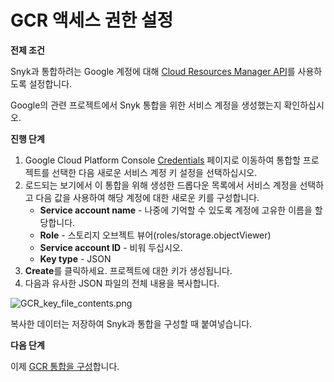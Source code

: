 # GCR 액세스 권한 설정

**전제 조건**

Snyk과 통합하려는 Google 계정에 대해 [Cloud Resources Manager API](https://console.cloud.google.com/apis/library/cloudresourcemanager.googleapis.com?q=cloud%20resource%20manager\&id=16f5d23e-c895-4b9d-88e4-864c1766636f\&project=next-for-integration-testing)를 사용하도록 설정합니다.

Google의 관련 프로젝트에서 Snyk 통합을 위한 서비스 계정을 생성했는지 확인하십시오.

**진행 단계**

1. Google Cloud Platform Console [Credentials](https://console.cloud.google.com/apis/credentials) 페이지로 이동하여 통합할 프로젝트를 선택한 다음 새로운 서비스 계정 키 설정을 선택하십시오.
2. 로드되는 보기에서 이 통합을 위해 생성한 드롭다운 목록에서 서비스 계정을 선택하고 다음 값을 사용하여 해당 계정에 대한 새로운 키를 구성합니다.
   * **Service account name** - 나중에 기억할 수 있도록 계정에 고유한 이름을 할당합니다.
   * **Role** - 스토리지 오브젝트 뷰어(roles/storage.objectViewer)
   * **Service account ID** - 비워 두십시오.
   * **Key type** - JSON
3. **Create**를 클릭하세요. 프로젝트에 대한 키가 생성됩니다.
4. 다음과 유사한 JSON 파일의 전체 내용을 복사합니다.

![GCR\_key\_file\_contents.png](../../../../.gitbook/assets/uuid-c4e3b781-e575-5ab8-6cea-b0a8654068c4-en.png)

복사한 데이터는 저장하여 Snyk과 통합을 구성할 때 붙여넣습니다.

**다음 단계**

이제 [GCR 통합을 구성](configure-integration-for-gcr.md)합니다.
